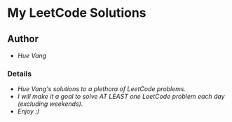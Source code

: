 # My LeetCode Solutions

## Author

* *Hue Vang*

### Details

* *Hue Vang's solutions to a plethora of LeetCode problems.*
* *I will make it a goal to solve AT LEAST one LeetCode problem each day (excluding weekends).*
* *Enjoy :)*

